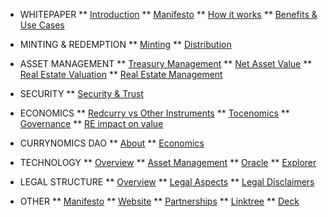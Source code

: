 <!-- docs/_sidebar.md -->
* WHITEPAPER
** [Introduction](/whitepaper/intro.md)
** [Manifesto](/whitepaper/manifesto.md)
** [How it works](/whitepaper/how.md)
** [Benefits & Use Cases](/whitepaper/benefits.md)

* MINTING & REDEMPTION
** [Minting](/minting/minting.md)
** [Distribution](/minting/distribution.md)
<!-- ** [Redemption](/minting/redemption.md) -->

* ASSET MANAGEMENT
** [Treasury Management](/asset/treasury/treasury.md)
** [Net Asset Value](/asset/nav/nav.md)
** [Real Estate Valuation](/asset/real/valuation.md)
** [Real Estate Management](/asset/real/real.md)

* SECURITY
** [Security & Trust](/asset/security/security.md)

* ECONOMICS
** [Redcurry vs Other Instruments](/asset/tokenomics/economics.md)
** [Tocenomics](/asset/tokenomics/tokenomics.md)
** [Governance](/asset/tokenomics/governance.md)
** [RE impact on value](/asset/tokenomics/reActions.md)

* CURRYNOMICS DAO
** [About](/asset/dao/dao.md)
** [Economics](/asset/dao/economics.md)

* TECHNOLOGY
** [Overview](/asset/technology/technology.md)
** [Asset Management](/asset/technology/management.md)
** [Oracle](/asset/technology/oracle.md)
** [Explorer](/asset/technology/explorer.md)

* LEGAL STRUCTURE
** [Overview](/asset/legal/overview.md)
** [Legal Aspects](/asset/legal/aspects.md)
** [Legal Disclaimers](/asset/legal/disclaimers.md)

* OTHER
** [Manifesto](https://redcurry.co/manifesto)
** [Website](https://redcurry.co)
** [Partnerships](https://redcurry.co/partners)
** [Linktree](https://linktr.ee/redcurry)
** [Deck](https://example.com)



